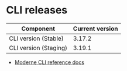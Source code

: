 # CLI releases

| Component             | Current version |
| --------------------- | --------------- |
| CLI version (Stable)  | 3.17.2          |
| CLI version (Staging) | 3.19.1          |

* [Moderne CLI reference docs](../user-documentation/moderne-cli/cli-reference.md)
